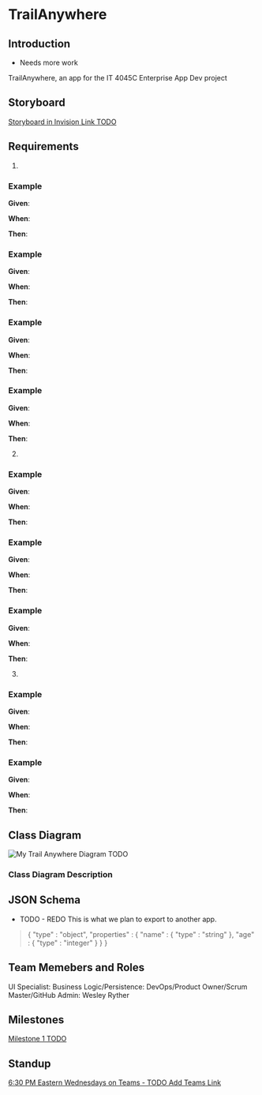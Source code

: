 # TrailAnywhere

## Introduction

- Needs more work

TrailAnywhere, an app for the IT 4045C Enterprise App Dev project

## Storyboard

[Storyboard in Invision Link TODO]()

## Requirements

1. 

### Example

**Given**:  

**When**:

**Then**: 

### Example

**Given**: 

**When**: 

**Then**:

### Example

**Given**: 

**When**: 

**Then**: 

### Example

**Given**: 

**When**: 

**Then**: 

2.	

### Example

**Given**: 

**When**: 

**Then**:

### Example

**Given**: 

**When**: 

**Then**: 

### Example

**Given**: 

**When**: 

**Then**:

3)	
### Example

**Given**: 

**When**: 

**Then**: 

### Example

**Given**: 

**When**: 

**Then**: 

## Class Diagram

![My Trail Anywhere Diagram TODO]()

### Class Diagram Description

## JSON Schema

- TODO - REDO
This is what we plan to export to another app.


> {
>  "type" : "object",
>  "properties" : {
>    "name" : {
>      "type" : "string"
>    },
>    "age" : {
>      "type" : "integer"
>    }
>  }
> }

## Team Memebers and Roles

UI Specialist: 
Business Logic/Persistence:
DevOps/Product Owner/Scrum Master/GitHub Admin: Wesley Ryther

## Milestones

[Milestone 1 TODO]()

## Standup

[6:30 PM Eastern Wednesdays on Teams - TODO Add Teams Link]()


